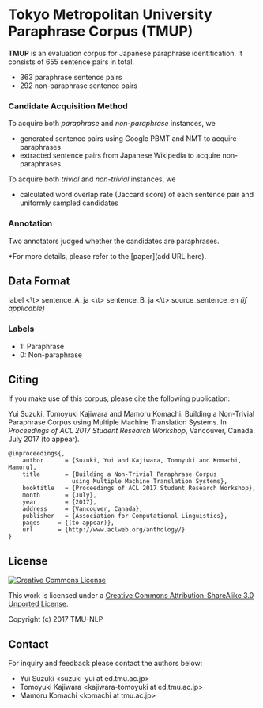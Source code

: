 # Tokyo Metropolitan University Paraphrase Corpus (TMUP) #

**TMUP** is an evaluation corpus for Japanese paraphrase identification. It consists of 655 sentence pairs in total.
* 363 paraphrase sentence pairs
* 292 non-paraphrase sentence pairs

### Candidate Acquisition Method ###

To acquire both *paraphrase* and *non-paraphrase* instances, we
* generated sentence pairs using Google PBMT and NMT to acquire paraphrases
* extracted sentence pairs from Japanese Wikipedia to acquire non-paraphrases

To acquire both *trivial* and *non-trivial* instances, we
* calculated word overlap rate (Jaccard score) of each sentence pair and uniformly sampled candidates

### Annotation ###

Two annotators judged whether the candidates are paraphrases.

\*For more details, please refer to the [paper](add URL here).

## Data Format ##

label &lt;\t&gt; sentence_A_ja &lt;\t&gt; sentence_B_ja &lt;\t&gt; source_sentence_en *(if applicable)*

### Labels ###
* 1: Paraphrase
* 0: Non-paraphrase

## Citing ##

If you make use of this corpus, please cite the following publication:

Yui Suzuki, Tomoyuki Kajiwara and Mamoru Komachi. Building a Non-Trivial Paraphrase Corpus using Multiple Machine Translation Systems.
In *Proceedings of ACL 2017 Student Research Workshop*, Vancouver, Canada. July 2017 (to appear).

    @inproceedings{,
        author      = {Suzuki, Yui and Kajiwara, Tomoyuki and Komachi, Mamoru},
        title       = {Building a Non-Trivial Paraphrase Corpus
                      using Multiple Machine Translation Systems},
        booktitle   = {Proceedings of ACL 2017 Student Research Workshop},
        month       = {July},
        year        = {2017},
        address     = {Vancouver, Canada},
        publisher   = {Association for Computational Linguistics},
        pages     = {(to appear)},
        url       = {http://www.aclweb.org/anthology/}
    }

## License ##
<a rel="license" href="http://creativecommons.org/licenses/by-sa/3.0/"><img alt="Creative Commons License" style="border-width:0" src="https://i.creativecommons.org/l/by-sa/3.0/88x31.png" /></a>

This work is licensed under a [Creative Commons Attribution-ShareAlike 3.0 Unported License](http://creativecommons.org/licenses/by-sa/3.0/).

Copyright (c) 2017 TMU-NLP

## Contact ##

For inquiry and feedback please contact the authors below:

* Yui Suzuki       &lt;suzuki-yui at ed.tmu.ac.jp&gt;
* Tomoyuki Kajiwara     &lt;kajiwara-tomoyuki at ed.tmu.ac.jp&gt;
* Mamoru Komachi  &lt;komachi at tmu.ac.jp&gt;
